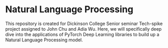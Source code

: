 # Natural Language Processing 
This repository is created for Dickinson College Senior seminar Tech-spike project assigned to John Chu and Adia Wu.
Here, we will specifically deep dive into the applications of PyTorch Deep Learning libraries to build up a Natural Language Processing model.
